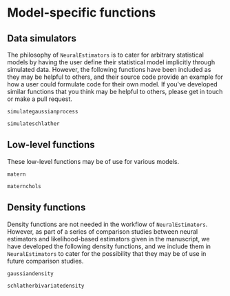 # Model-specific functions


## Data simulators

The philosophy of `NeuralEstimators` is to cater for arbitrary statistical models by having the user define their statistical model implicitly through simulated data. However, the following functions have been included as they may be helpful to others, and their source code provide an example for how a user could formulate code for their own model. If you've developed similar functions that you think may be helpful to others, please get in touch or make a pull request.

```@docs
simulategaussianprocess

simulateschlather
```

## Low-level functions

These low-level functions may be of use for various models.

```@docs
matern

maternchols
```


## Density functions

Density functions are not needed in the workflow of `NeuralEstimators`. However, as part of a series of comparison studies between neural estimators and likelihood-based estimators given in the manuscript, we have developed the following density functions, and we include them in `NeuralEstimators` to cater for the possibility that they may be of use in future comparison studies.

```@docs
gaussiandensity

schlatherbivariatedensity
```
